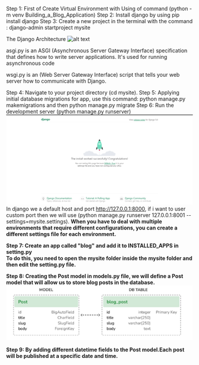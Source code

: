 Step 1: First of Create Virtual Environment with Using of command (python  -m venv Building_a_Blog_Application)
Step 2: Install django by using  pip install django
Step 3: Create a new project in the terminal with the command : django-admin startproject mysite

The Django Architecture
![alt text](image.png)

asgi.py  is an ASGI (Asynchronous Server Gateway Interface) specification that defines how to write server applications. It's used for running asynchronous code

wsgi.py is an (Web Server Gateway Interface) script that tells your web server how to communicate with Django.

Step 4: Navigate to your project directory (cd mysite).
Step 5: Applying initial database migrations for app, use this command: python manage.py makemigrations and then python manage.py migrate
Step 6: Run the development server (python manage.py runserver)
![alt text](ScreenShots/image.png)
In django we a default host and port http://127.0.0.1:8000, if i  want to user custom port then we will use (python manage.py runserver 127.0.0.1:8001 --settings=mysite.settings). <b>When you have to deal with multiple environments that require different configurations,
you can create a different settings file for each environment.<b>

Step 7: Create an app called "blog" and add  it to INSTALLED_APPS in setting.py<br/>
To do this, you need to open the mysite folder inside the mysite folder and then edit the setting.py file.

Step  8: Creating the Post model in models.py file, we will define a Post model that will allow us to store blog posts in the database.
![alt text](ScreenShots/1.png)

Step 9: By adding different datetime fields to the Post model.Each post will be published at a specific date and time.